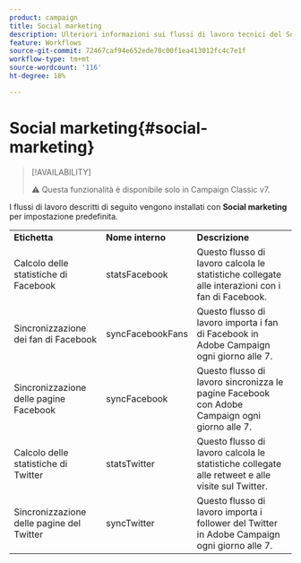 ```yaml
---
product: campaign
title: Social marketing
description: Ulteriori informazioni sui flussi di lavoro tecnici del Social Marketing
feature: Workflows
source-git-commit: 72467caf94e652ede70c00f1ea413012fc4c7e1f
workflow-type: tm+mt
source-wordcount: '116'
ht-degree: 18%

---
```



# Social marketing{#social-marketing}



>[!AVAILABILITY]
>
>:warning: Questa funzionalità è disponibile solo in Campaign Classic v7.

I flussi di lavoro descritti di seguito vengono installati con **Social marketing** per impostazione predefinita.

<table> 
 <tbody> 
  <tr> 
   <td> <strong>Etichetta</strong><br /> </td> 
   <td> <strong>Nome interno</strong><br /> </td> 
   <td> <strong>Descrizione</strong><br /> </td> 
  </tr> 
  <tr> 
   <td> <span class="uicontrol">Calcolo delle statistiche di Facebook</span> <br /> </td> 
   <td> <span class="uicontrol">statsFacebook</span> <br /> </td> 
   <td> Questo flusso di lavoro calcola le statistiche collegate alle interazioni con i fan di Facebook.<br /> </td> 
  </tr> 
  <tr> 
   <td> <span class="uicontrol">Sincronizzazione dei fan di Facebook</span> <br /> </td> 
   <td> <span class="uicontrol">syncFacebookFans</span> <br /> </td> 
   <td> Questo flusso di lavoro importa i fan di Facebook in Adobe Campaign ogni giorno alle 7.<br /> </td> 
  </tr> 
  <tr> 
   <td> <span class="uicontrol">Sincronizzazione delle pagine Facebook</span> <br /> </td> 
   <td> <span class="uicontrol">syncFacebook</span> <br /> </td> 
   <td> Questo flusso di lavoro sincronizza le pagine Facebook con Adobe Campaign ogni giorno alle 7.<br /> </td> 
  </tr> 
  <tr> 
   <td> <span class="uicontrol">Calcolo delle statistiche di Twitter</span> <br /> </td> 
   <td> <span class="uicontrol">statsTwitter</span> <br /> </td> 
   <td> Questo flusso di lavoro calcola le statistiche collegate alle retweet e alle visite sul Twitter.<br /> </td> 
  </tr> 
  <tr> 
   <td> <span class="uicontrol">Sincronizzazione delle pagine del Twitter</span> <br /> </td> 
   <td> <span class="uicontrol">syncTwitter</span> <br /> </td> 
   <td> Questo flusso di lavoro importa i follower del Twitter in Adobe Campaign ogni giorno alle 7.<br /> </td> 
  </tr> 
 </tbody> 
</table>

